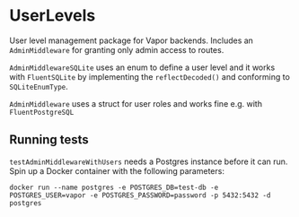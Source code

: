 # UserLevels

User level management package for Vapor backends. Includes an `AdminMiddleware` for granting only admin access to routes.

`AdminMiddlewareSQLite` uses an enum to define a user level and it works with `FluentSQLite` by implementing the `reflectDecoded()` and conforming to `SQLiteEnumType`.

`AdminMiddleware` uses a struct for user roles and works fine e.g. with `FluentPostgreSQL` 

## Running tests

`testAdminMiddlewareWithUsers` needs a Postgres instance before it can run. Spin up a Docker container with the following parameters:
```
docker run --name postgres -e POSTGRES_DB=test-db -e POSTGRES_USER=vapor -e POSTGRES_PASSWORD=password -p 5432:5432 -d postgres
```


